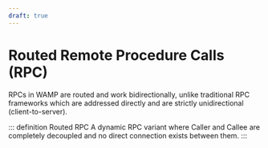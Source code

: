 ```yaml
---
draft: true
---
```

# Routed Remote Procedure Calls (RPC)
RPCs in WAMP are routed and work bidirectionally, unlike traditional RPC frameworks which are addressed directly and are strictly unidirectional (client-to-server).

::: definition Routed RPC
A dynamic RPC variant where Caller and Callee are completely decoupled and no direct connection exists between them.
:::